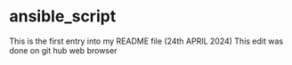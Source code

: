 # ansible_script

This is the first entry into my README file (24th APRIL 2024)
This edit was done on git hub web browser

